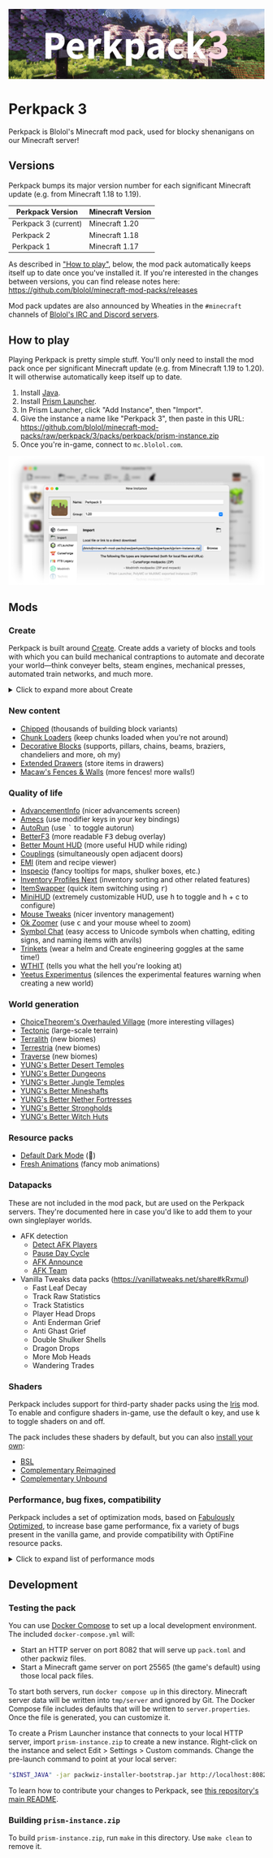 ![Perkpack 3 logo on top of a Minecraft screenshot featuring cherry blossoms and mountains](images/perkpack-hero.jpg)

# Perkpack 3

Perkpack is Blolol's Minecraft mod pack, used for blocky shenanigans on our Minecraft server!

## Versions

Perkpack bumps its major version number for each significant Minecraft update (e.g. from Minecraft 1.18 to 1.19).

| Perkpack Version     | Minecraft Version |
|----------------------|-------------------|
| Perkpack 3 (current) | Minecraft 1.20    |
| Perkpack 2           | Minecraft 1.18    |
| Perkpack 1           | Minecraft 1.17    |

As described in ["How to play"](#how-to-play), below, the mod pack automatically keeps itself up to date once you've installed it. If you're interested in the changes between versions, you can find release notes here: https://github.com/blolol/minecraft-mod-packs/releases

Mod pack updates are also announced by Wheaties in the `#minecraft` channels of [Blolol's IRC and Discord servers](https://blolol.com/chat).

## How to play

Playing Perkpack is pretty simple stuff. You'll only need to install the mod pack once per significant Minecraft update (e.g. from Minecraft 1.19 to 1.20). It will otherwise automatically keep itself up to date.

1. Install [Java](https://prismlauncher.org/wiki/getting-started/installing-java/).
1. Install [Prism Launcher](https://prismlauncher.org).
1. In Prism Launcher, click "Add Instance", then "Import".
1. Give the instance a name like "Perkpack 3", then paste in this URL: https://github.com/blolol/minecraft-mod-packs/raw/perkpack/3/packs/perkpack/prism-instance.zip
1. Once you're in-game, connect to `mc.blolol.com`.

![Creating a Prism Launcher instance](images/creating-a-prism-instance.png)

## Mods

### Create

Perkpack is built around [Create](https://modrinth.com/mod/create-fabric). Create adds a variety of blocks and tools with which you can build mechanical contraptions to automate and decorate your world—think conveyer belts, steam engines, mechanical presses, automated train networks, and much more.

<details>
  <summary>
    Click to expand more about Create
  </summary>

  To get an idea of what's possible with Create, check out its trailer:

  [![Watch "This is Create" on YouTube](images/create-mod-trailer-thumbnail.jpg)](https://www.youtube.com/watch?v=rR8W-f9YhYA)

  Create features interactive, in-game documentation using a system called "Ponder". To try it out, open up your inventory and filter it to Create's blocks and items by typing `@create` into the search bar. Find a block or item with "Hold [w] to ponder" in its tooltip to view its animated tutorial:

  ![Pondering the Mechanical Press](images/create-mod-pondering.jpg)

  There's also [a well-maintained wiki](https://create.fandom.com/wiki/Create_Mod_Wiki) and lots of Create content on YouTube!
</details>

### New content

* [Chipped](https://modrinth.com/mod/chipped) (thousands of building block variants)
* [Chunk Loaders](https://modrinth.com/mod/chunk-loaders) (keep chunks loaded when you're not around)
* [Decorative Blocks](https://modrinth.com/mod/decorative-blocks) (supports, pillars, chains, beams, braziers, chandeliers and more, oh my)
* [Extended Drawers](https://modrinth.com/mod/extended-drawers) (store items in drawers)
* [Macaw's Fences & Walls](https://www.curseforge.com/minecraft/mc-mods/macaws-fences-and-walls) (more fences! more walls!)

### Quality of life

* [AdvancementInfo](https://modrinth.com/mod/advancementinfo) (nicer advancements screen)
* [Amecs](https://modrinth.com/mod/amecs) (use modifier keys in your key bindings)
* [AutoRun](https://modrinth.com/mod/autorun) (use <kbd>`</kbd> to toggle autorun)
* [BetterF3](https://modrinth.com/mod/betterf3) (more readable <kbd>F3</kbd> debug overlay)
* [Better Mount HUD](https://modrinth.com/mod/better-mount-hud) (more useful HUD while riding)
* [Couplings](https://modrinth.com/mod/couplings) (simultaneously open adjacent doors)
* [EMI](https://modrinth.com/mod/emi) (item and recipe viewer)
* [Inspecio](https://modrinth.com/mod/inspecio) (fancy tooltips for maps, shulker boxes, etc.)
* [Inventory Profiles Next](https://modrinth.com/mod/inventory-profiles-next) (inventory sorting and other related features)
* [ItemSwapper](https://modrinth.com/plugin/itemswapper) (quick item switching using <kbd>r</kbd>)
* [MiniHUD](https://www.curseforge.com/minecraft/mc-mods/minihud) (extremely customizable HUD, use <kbd>h</kbd> to toggle and </kbd>h + c</kbd> to configure)
* [Mouse Tweaks](https://modrinth.com/mod/mouse-tweaks) (nicer inventory management)
* [Ok Zoomer](https://modrinth.com/mod/ok-zoomer) (use <kbd>c</kbd> and your mouse wheel to zoom)
* [Symbol Chat](https://modrinth.com/mod/symbol-chat) (easy access to Unicode symbols when chatting, editing signs, and naming items with anvils)
* [Trinkets](https://modrinth.com/mod/trinkets) (wear a helm and Create engineering goggles at the same time!)
* [WTHIT](https://modrinth.com/mod/wthit) (tells you what the hell you're looking at)
* [Yeetus Experimentus](https://modrinth.com/mod/yeetus-experimentus) (silences the experimental features warning when creating a new world)

### World generation

* [ChoiceTheorem's Overhauled Village](https://modrinth.com/mod/ct-overhaul-village) (more interesting villages)
* [Tectonic](https://modrinth.com/datapack/tectonic) (large-scale terrain)
* [Terralith](https://modrinth.com/mod/terralith) (new biomes)
* [Terrestria](https://modrinth.com/mod/terrestria) (new biomes)
* [Traverse](https://modrinth.com/mod/traverse) (new biomes)
* [YUNG's Better Desert Temples](https://modrinth.com/mod/yungs-better-desert-temples)
* [YUNG's Better Dungeons](https://modrinth.com/mod/yungs-better-dungeons)
* [YUNG's Better Jungle Temples](https://modrinth.com/mod/yungs-better-jungle-temples)
* [YUNG's Better Mineshafts](https://modrinth.com/mod/yungs-better-mineshafts)
* [YUNG's Better Nether Fortresses](https://modrinth.com/mod/yungs-better-nether-fortresses)
* [YUNG's Better Strongholds](https://modrinth.com/mod/yungs-better-strongholds)
* [YUNG's Better Witch Huts](https://modrinth.com/mod/yungs-better-witch-huts)

### Resource packs

* [Default Dark Mode](https://modrinth.com/resourcepack/default-dark-mode) (:new_moon_with_face:)
* [Fresh Animations](https://modrinth.com/resourcepack/fresh-animations) (fancy mob animations)

### Datapacks

These are not included in the mod pack, but are used on the Perkpack servers. They're documented here in case you'd like to add them to your own singleplayer worlds.

* AFK detection
  * [Detect AFK Players](https://modrinth.com/datapack/detect-afk)
  * [Pause Day Cycle](https://modrinth.com/datapack/pause-day-cycle)
  * [AFK Announce](https://github.com/clo4/detect-afk/releases/tag/v1.0.0)
  * [AFK Team](https://github.com/clo4/detect-afk/releases/tag/v1.0.0)
* Vanilla Tweaks data packs (https://vanillatweaks.net/share#kRxmuI)
  * Fast Leaf Decay
  * Track Raw Statistics
  * Track Statistics
  * Player Head Drops
  * Anti Enderman Grief
  * Anti Ghast Grief
  * Double Shulker Shells
  * Dragon Drops
  * More Mob Heads
  * Wandering Trades

### Shaders

Perkpack includes support for third-party shader packs using the [Iris]() mod. To enable and configure shaders in-game, use the default <kbd>o</kbd> key, and use <kbd>k</kbd> to toggle shaders on and off.

The pack includes these shaders by default, but you can also [install your own](https://modrinth.com/shaders):

* [BSL](https://modrinth.com/shader/bsl-shaders)
* [Complementary Reimagined](https://modrinth.com/shader/complementary-reimagined)
* [Complementary Unbound](https://modrinth.com/shader/complementary-unbound)

### Performance, bug fixes, compatibility

Perkpack includes a set of optimization mods, based on [Fabulously Optimized](https://modrinth.com/modpack/fabulously-optimized), to increase base game performance, fix a variety of bugs present in the vanilla game, and provide compatibility with OptiFine resource packs.

<details>
  <summary>
    Click to expand list of performance mods
  </summary>

  * [Animatica](https://modrinth.com/mod/animatica)
  * [Borderless Mining](https://modrinth.com/mod/borderless-mining)
  * [Capes](https://modrinth.com/mod/capes)
  * [CIT Resewn](https://modrinth.com/mod/cit-resewn)
  * [Clumps](https://modrinth.com/mod/clumps)
  * [Continuity](https://modrinth.com/mod/continuity)
  * [Debugify](https://modrinth.com/mod/debugify)
  * [Dynamic FPS](https://modrinth.com/mod/dynamic-fps)
  * [Enhanced Block Entities](https://modrinth.com/mod/ebe) (EBE)
  * [Entity Model Features](https://modrinth.com/mod/entity-model-features) (EMF)
  * [Entity Culling](https://modrinth.com/mod/entityculling)
  * [Entity Texture Features](https://modrinth.com/mod/entitytexturefeatures) (ETF)
  * [Fadeless](https://modrinth.com/mod/fadeless)
  * [FerriteCore](https://modrinth.com/mod/ferrite-core)
  * [ImmediatelyFast](https://modrinth.com/mod/immediatelyfast)
  * [Indium](https://modrinth.com/mod/indium)
  * [Iris](https://modrinth.com/mod/iris)
  * [Krypton](https://modrinth.com/mod/krypton)
  * [Lithium](https://modrinth.com/mod/lithium)
  * [Memory Leak Fix](https://modrinth.com/mod/memoryleakfix)
  * [Model Gap Fix](https://modrinth.com/mod/modelfix)
  * [ModernFix](https://modrinth.com/mod/modernfix)
  * [More Culling](https://modrinth.com/mod/moreculling)
  * [Reese's Sodium Options](https://modrinth.com/mod/reeses-sodium-options)
  * [Sodium Extra](https://modrinth.com/mod/sodium-extra)
  * [Sodium](https://modrinth.com/mod/sodium)
</details>

## Development

### Testing the pack

You can use [Docker Compose](https://docs.docker.com/compose/) to set up a local development environment. The included `docker-compose.yml` will:

* Start an HTTP server on port 8082 that will serve up `pack.toml` and other packwiz files.
* Start a Minecraft game server on port 25565 (the game's default) using those local pack files.

To start both servers, run `docker compose up` in this directory. Minecraft server data will be written into `tmp/server` and ignored by Git. The Docker Compose file includes defaults that will be written to `server.properties`. Once the file is generated, you can customize it.

To create a Prism Launcher instance that connects to your local HTTP server, import `prism-instance.zip` to create a new instance. Right-click on the instance and select Edit > Settings > Custom commands. Change the pre-launch command to point at your local server:

```sh
"$INST_JAVA" -jar packwiz-installer-bootstrap.jar http://localhost:8082/pack.toml
```

To learn how to contribute your changes to Perkpack, see [this repository's main README](../../README.md).

### Building `prism-instance.zip`

To build `prism-instance.zip`, run `make` in this directory. Use `make clean` to remove it.
